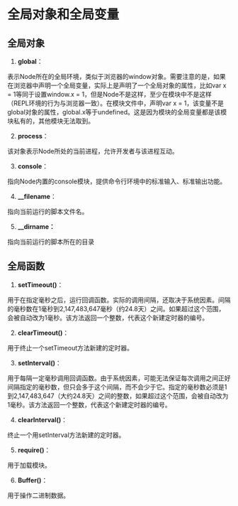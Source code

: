 # 全局对象和全局变量


## 全局对象

1. **global**：

表示Node所在的全局环境，类似于浏览器的window对象。需要注意的是，如果在浏览器中声明一个全局变量，实际上是声明了一个全局对象的属性，比如var x = 1等同于设置window.x = 1，但是Node不是这样，至少在模块中不是这样（REPL环境的行为与浏览器一致）。在模块文件中，声明var x = 1，该变量不是global对象的属性，global.x等于undefined。这是因为模块的全局变量都是该模块私有的，其他模块无法取到。

2. **process**：

该对象表示Node所处的当前进程，允许开发者与该进程互动。

3. **console**：

指向Node内置的console模块，提供命令行环境中的标准输入、标准输出功能。

4. **__filename**：

指向当前运行的脚本文件名。

5. **__dirname：**

指向当前运行的脚本所在的目录


## 全局函数


1. **setTimeout()**：

用于在指定毫秒之后，运行回调函数。实际的调用间隔，还取决于系统因素。间隔的毫秒数在1毫秒到2,147,483,647毫秒（约24.8天）之间。如果超过这个范围，会被自动改为1毫秒。该方法返回一个整数，代表这个新建定时器的编号。

2. **clearTimeout()**：

用于终止一个setTimeout方法新建的定时器。

3. **setInterval()**：

用于每隔一定毫秒调用回调函数。由于系统因素，可能无法保证每次调用之间正好间隔指定的毫秒数，但只会多于这个间隔，而不会少于它。指定的毫秒数必须是1到2,147,483,647（大约24.8天）之间的整数，如果超过这个范围，会被自动改为1毫秒。该方法返回一个整数，代表这个新建定时器的编号。

4. **clearInterval()**：

终止一个用setInterval方法新建的定时器。

5. **require()**：

用于加载模块。

6. **Buffer()**：

用于操作二进制数据。
